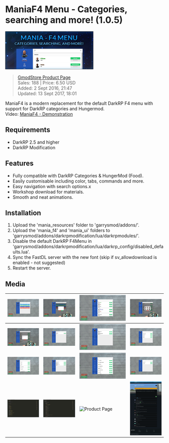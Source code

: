 # ManiaF4 Menu - Categories, searching and more! (1.0.5)
![Banner](__product/product-listing.png)
> [GmodStore Product Page](https://www.gmodstore.com/market/view/maniaf4-categories-searching-and-more)  
Sales: 188  | Price: 6.50 USD  
Added: 2 Sept 2016, 21:47  
Updated: 13 Sept 2017, 18:01

ManiaF4 is a modern replacement for the default DarkRP F4 menu with support for DarkRP categories and Hungermod.  
Video: [ManiaF4 - Demonstration](https://www.youtube.com/watch?v=33KU1bRpLgg)

## Requirements
- DarkRP 2.5 and higher
- DarkRP Modification

## Features
- Fully compatible with DarkRP Categories & HungerMod (Food).
- Easily customisable including color, tabs, commands and more.
- Easy navigation with search options.x
- Workshop download for materials.
- Smooth and neat animations.

## Installation
1. Upload the 'mania_resources' folder to 'garrysmod/addons/'.
2. Upload the 'mania_f4' and 'mania_ui' folders to 'garrysmod/addons/darkrpmodification/lua/darkrpmodules/'.
3. Disable the default DarkRP F4Menu in 'garrysmod/addons/darkrpmodification/lua/darkrp_config/disabled_defaults.lua'.
4. Sync the FastDL server with the new font (skip if sv_allowdownload is enabled - not suggested)
5. Restart the server.

## Media
| ![Home](__product/product-image-home.png) |  ![Home - CMD Info](__product/product-image-cmd-info.png) |  ![Jobs](__product/product-image-jobs.png) | ![Jobs - Selection](__product/product-image-selection.png)
|---|---|---|---|
| ![Jobs - Description](__product/product-image-description.png) |  ![Jobs - Search](__product/product-image-search.png) |  ![Entities](__product/product-image-entities.png) | ![Weapons](__product/product-image-weapons.png)
| ![Shipments](__product/product-image-shipments.png)    |  ![Ammo](__product/product-image-ammo.png)  |  ![Food](__product/product-image-food.png) | ![Vehicles](__product/product-image-vehicles.png)
| ![Settings: Base & Translation](__product/product-image-settings-1.png)    |  ![Settings: Sidebar Items](__product/product-image-settings-2.png)  |  ![Product Page](__product/product-page.png) | ![Product Discussion](__product/product-discussion.png)

